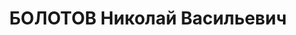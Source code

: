 ---
title: БОЛОТОВ Николай Васильевич
description: "Род. в 1898, Воронежская обл., Русско-Хавский р-н [Рождественско-Хавский?],\
  \ с. Н. Катуховка, русский. Проживал: г. Казань. Преподаватель, Казанский юридический\
  \ институт. \n  Арестован 28.06.1937. Обв. по ст. 58-8, 58-11. Приговор: Верховный\
  \ суд СССР, 14.09.1937 – 10 лет лишения свободы. \n  Реабилитирован 30.12.1939"
---